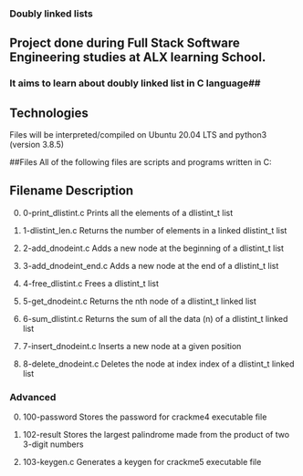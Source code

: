 ### Doubly linked lists ###

## Project done during Full Stack Software Engineering studies at ALX learning School. 
### It aims to learn about doubly linked list in C language##


## Technologies ##
Files will be interpreted/compiled on Ubuntu 20.04 LTS 
and python3 (version 3.8.5)

##Files
All of the following files are scripts and programs written in C:

## Filename	        Description

0. 0-print_dlistint.c	Prints all the elements of a dlistint_t list

1. 1-dlistint_len.c	Returns the number of elements in a linked dlistint_t list

2. 2-add_dnodeint.c	Adds a new node at the beginning of a dlistint_t list

3. 3-add_dnodeint_end.c	Adds a new node at the end of a dlistint_t list

4. 4-free_dlistint.c	Frees a dlistint_t list

5. 5-get_dnodeint.c	Returns the nth node of a dlistint_t linked list

6. 6-sum_dlistint.c	Returns the sum of all the data (n) of a dlistint_t linked list

7. 7-insert_dnodeint.c	Inserts a new node at a given position

8. 8-delete_dnodeint.c	Deletes the node at index index of a dlistint_t linked list

### Advanced ###

0. 100-password	Stores the password for crackme4 executable file

1. 102-result	Stores the largest palindrome made from the product of two 3-digit numbers

2. 103-keygen.c	Generates a keygen for crackme5 executable file

